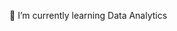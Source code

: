 🌱 I’m currently learning Data Analytics

<!---
esthywidya/esthywidya is a ✨ special ✨ repository because its `README.md` (this file) appears on your GitHub profile.
You can click the Preview link to take a look at your changes.
--->
